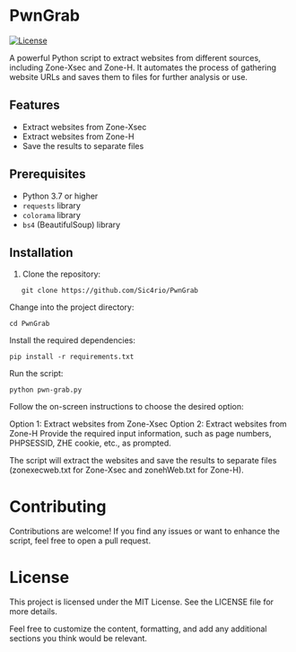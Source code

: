 # PwnGrab

[![License](https://img.shields.io/badge/license-MIT-blue.svg)](LICENSE)

A powerful Python script to extract websites from different sources, including Zone-Xsec and Zone-H. It automates the process of gathering website URLs and saves them to files for further analysis or use.

## Features

- Extract websites from Zone-Xsec
- Extract websites from Zone-H
- Save the results to separate files

## Prerequisites

- Python 3.7 or higher
- `requests` library
- `colorama` library
- `bs4` (BeautifulSoup) library

## Installation

1. Clone the repository:

```
   git clone https://github.com/Sic4rio/PwnGrab
```
Change into the project directory:

```
cd PwnGrab
```
Install the required dependencies:

```
pip install -r requirements.txt
```
Run the script:

```
python pwn-grab.py
```
Follow the on-screen instructions to choose the desired option:

Option 1: Extract websites from Zone-Xsec
Option 2: Extract websites from Zone-H
Provide the required input information, such as page numbers, PHPSESSID, ZHE cookie, etc., as prompted.

The script will extract the websites and save the results to separate files (zonexecweb.txt for Zone-Xsec and zonehWeb.txt for Zone-H).

# Contributing
Contributions are welcome! If you find any issues or want to enhance the script, feel free to open a pull request.

# License
This project is licensed under the MIT License. See the LICENSE file for more details.

 
Feel free to customize the content, formatting, and add any additional sections you think would be relevant.
